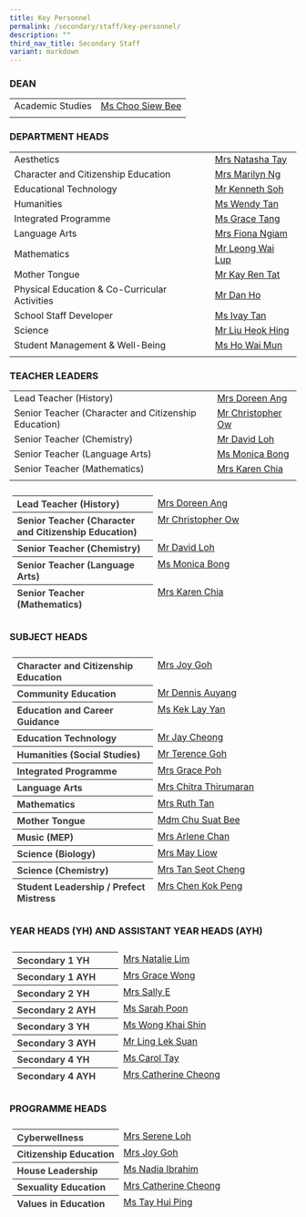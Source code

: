 ```yaml
---
title: Key Personnel
permalink: /secondary/staff/key-personnel/
description: ""
third_nav_title: Secondary Staff
variant: markdown
---
```

<style type="text/css">
.tg {
    color: #3D3D3D;
    padding: 10px 5px;
    text-align: left;
    width: 100%;
}
.tg td {
    overflow: hidden;
    word-break: normal;
}
.tg th {
    color: #3D3D3D;
    font-weight: bold;
}
.tg .tr-norm {
    vertical-align: top;
    width: 60%;
}
.tg .tr-header {
    text-align: left;
    font-weight: bold;
    vertical-align: top;
    width: 50%;
}
</style>

### DEAN

| | |
| --- | --- |
| Academic Studies | [Ms Choo Siew Bee](mailto:choo_siew_bee@schools.gov.sg) |
| | |


### DEPARTMENT HEADS

| | |
| --- | --- |
| Aesthetics | [Mrs Natasha Tay](mailto:sophia_natasha_wei_junhao@schools.gov.sg) |
| Character and Citizenship Education | [Mrs Marilyn Ng](mailto:lau_lilin_marilyn@schools.gov.sg) |
| Educational Technology | [Mr Kenneth Soh](mailto:soh_chen_wai_kenneth@schools.gov.sg) |
| Humanities | [Ms Wendy Tan](mailto:wendy_li-_jin_tan@schools.gov.sg) |
| Integrated Programme | [Ms Grace Tang](mailto:tang_lyn_lyn@schools.gov.sg) |
| Language Arts | [Mrs Fiona Ngiam](mailto:fiona_ngiam@schools.gov.sg) |
| Mathematics | [Mr Leong Wai Lup](mailto:leong_wai_lup@schools.gov.sg) |
| Mother Tongue | [Mr Kay Ren Tat](mailto:kay_ren_tat@schools.gov.sg) |
| Physical Education &amp; Co-Curricular Activities | [Mr Dan Ho](mailto:dan_ho@schools.gov.sg) |
| School Staff Developer | [Ms Ivay Tan](mailto:tan_sin_yee_ivay@schools.gov.sg) |
| Science | [Mr Liu Heok Hing](mailto:liu_heok_hing@schools.gov.sg) |
| Student Management &amp; Well-Being | [Ms Ho Wai Mun](mailto:ho_wai_mun@schools.gov.sg) |
| | |


### TEACHER LEADERS

| | |
| --- | --- |
| Lead Teacher (History) | [Mrs Doreen Ang](mailto:lim_li_huang_doreen@schools.gov.sg) |
| Senior Teacher (Character and Citizenship Education) | [Mr Christopher Ow](mailto:ow_chee_keong_christopher@schools.gov.sg) |
| Senior Teacher (Chemistry) | [Mr David Loh](mailto:loh_jee_yong_david@schools.gov.sg) |
| Senior Teacher (Language Arts) | [Ms Monica Bong](mailto:monica_bong@schools.gov.sg) |
| Senior Teacher (Mathematics) | [Mrs Karen Chia](mailto:low_geok_lin_karen@schools.gov.sg) |
| | |

<table class="tg">
  <thead>
    <tr>
      <th class="tr-header">Lead Teacher (History)</th>
      <td class="tr-norm"><a href="mailto:lim_li_huang_doreen@schools.gov.sg">Mrs Doreen Ang</a></td>
    </tr>
    <tr>
      <th class="tr-header">Senior Teacher (Character and Citizenship Education)</th>
      <td class="tr-norm"><a href="mailto:ow_chee_keong_christopher@schools.gov.sg">Mr Christopher Ow</a></td>
    </tr>
    <tr>
      <th class="tr-header">Senior Teacher (Chemistry)</th>
      <td class="tr-norm"><a href="mailto:loh_jee_yong_david@schools.gov.sg">Mr David Loh</a></td>
    </tr>
    <tr>
      <th class="tr-header">Senior Teacher (Language Arts)</th>
      <td class="tr-norm"><a href="mailto:monica_bong@schools.gov.sg">Ms Monica Bong</a></td>
    </tr>
    <tr>
      <th class="tr-header">Senior Teacher (Mathematics)</th>
      <td class="tr-norm"><a href="mailto:low_geok_lin_karen@schools.gov.sg">Mrs Karen Chia</a></td>
    </tr>
  </thead>
  <tbody>
  </tbody>
</table>

### SUBJECT HEADS

<table class="tg">
  <thead>
    <tr>
      <th class="tr-header">Character and Citizenship Education</th>
      <td class="tr-norm"><a href="mailto:joy_sim@schools.gov.sg">Mrs Joy Goh</a></td>
    </tr>
    <tr>
      <th class="tr-header">Community Education</th>
      <td class="tr-norm"><a href="mailto:auyang_seh_hon_dennis@schools.gov.sg">Mr Dennis Auyang</a></td>
    </tr>
    <tr>
      <th class="tr-header"> Education and Career Guidance</th>
      <td class="tr-norm"><a href="mailto:kek_lay_yan@schools.gov.sg">Ms Kek Lay Yan</a></td>
    </tr>
    <tr>
      <th class="tr-header">Education Technology</th>
      <td class="tr-norm"><a href="mailto:jay_cheong_han_wen@schools.gov.sg">Mr Jay Cheong</a></td>
    </tr>
    <tr>
      <th class="tr-header">Humanities (Social Studies)</th>
      <td class="tr-norm"><a href="mailto:goh_keng_lee_terence@mgs.sch.edu.sg">Mr Terence Goh</a></td>
    </tr>
    <tr>
      <th class="tr-header">Integrated Programme</th>
      <td class="tr-norm"><a href="mailto:grace_poh@schools.gov.sg">Mrs Grace Poh</a></td>
    </tr>
    <tr>
      <th class="tr-header">Language Arts</th>
      <td class="tr-norm"><a href="mailto:chitra_thirumaran@schools.gov.sg">Mrs Chitra Thirumaran</a></td>
    </tr>
    <tr>
      <th class="tr-header">Mathematics</th>
      <td class="tr-norm"><a href="mailto:ruth_tan@schools.gov.sg">Mrs Ruth Tan</a></td>
    </tr>
    <tr>
      <th class="tr-header">Mother Tongue</th>
      <td class="tr-norm"><a href="mailto:chu_suat_bee@schools.gov.sg">Mdm Chu Suat Bee</a></td>
    </tr>
    <tr>
      <th class="tr-header">Music (MEP)</th>
      <td class="tr-norm"><a href="mailto:low_siew_kheng_arlene@schools.gov.sg">Mrs Arlene Chan</a></td>
    </tr>
    <tr>
      <th class="tr-header">Science (Biology)</th>
      <td class="tr-norm"><a href="mailto:phua_poh_eng@schools.gov.sg">Mrs May Liow</a></td>
    </tr>
    <tr>
      <th class="tr-header">Science (Chemistry)</th>
      <td class="tr-norm"><a href="mailto:lim_seot_cheng@schools.gov.sg">Mrs Tan Seot Cheng</a></td>
    </tr>
    <tr>
      <th class="tr-header">Student Leadership / Prefect Mistress</th>
      <td class="tr-norm"><a href="mailto:chen_kok_peng@schools.gov.sg">Mrs Chen Kok Peng</a></td>
    </tr>
  </thead>
  <tbody>
  </tbody>
</table>

### YEAR HEADS (YH) AND ASSISTANT YEAR HEADS (AYH)

<table class="tg">
  <thead>
    <tr>
      <th class="tr-header">Secondary 1 YH</th>
      <td class="tr-norm"><a href="mailto:natalie_chew@schools.gov.sg">Mrs Natalie Lim</a></td>
    </tr>
    <tr>
      <th class="tr-header">Secondary 1 AYH</th>
      <td class="tr-norm"><a href="mailto:grace_yeo_hui_ling@schools.gov.sg">Mrs Grace Wong</a></td>
    </tr>
    <tr>
      <th class="tr-header">Secondary 2 YH</th>
      <td class="tr-norm"><a href="mailto:pang_sally@schools.gov.sg">Mrs Sally E</a>&nbsp;</td>
    </tr>
    <tr>
      <th class="tr-header">Secondary 2 AYH</th>
      <td class="tr-norm"><a href="mailto:janine_sarah_poon@schools.gov.sg">Ms Sarah Poon</a></td>
    </tr>
    <tr>
      <th class="tr-header">Secondary 3 YH</th>
      <td class="tr-norm"><a href="mailto:wong_khai_shin@schools.gov.sg">Ms Wong Khai Shin</a>&nbsp;</td>
    </tr>
    <tr>
      <th class="tr-header">Secondary 3 AYH</th>
      <td class="tr-norm"><a href="mailto:ling_lek_suan@schools.gov.sg" target="">Mr Ling Lek Suan</a><a href="mailto:catherine_cheong@schools.gov.sg"></a></td>
    </tr>
    <tr>
      <th class="tr-header">Secondary 4 YH</th>
      <td class="tr-norm"><a href="mailto:carol_tay_dan_guey@schools.gov.sg">Ms Carol Tay</a>&nbsp;</td>
    </tr>
    <tr>
      <th class="tr-header">Secondary 4 AYH</th>
      <td class="tr-norm"><a href="mailto:catherine_cheong@schools.gov.sg">Mrs Catherine Cheong</a></td>
    </tr>
  </thead>
  <tbody>
  </tbody>
</table>

### PROGRAMME HEADS

<table class="tg">
  <thead>
    <tr>
      <th class="tr-header">Cyberwellness</th>
      <td class="tr-norm"><a href="mailto:boo_serene@schools.gov.sg">Mrs Serene Loh</a></td>
    </tr>
    <tr>
      <th class="tr-header">Citizenship Education</th>
      <td class="tr-norm"><a href="mailto:joy_sim@schools.gov.sg">Mrs Joy Goh</a><a href="mailto:janine_sarah_poon@schools.gov.sg"></a></td>
    </tr>
    <tr>
      <th class="tr-header">House Leadership</th>
      <td class="tr-norm"><a href="mailto:nadia_dahak_ibrahim@schools.gov.sg">Ms Nadia Ibrahim</a></td>
    </tr>
    <tr>
      <th class="tr-header">Sexuality Education</th>
      <td class="tr-norm"><a href="mailto:catherine_cheong@schools.gov.sg">Mrs Catherine Cheong</a></td>
    </tr>
    <tr>
      <th class="tr-header">Values in Education</th>
      <td class="tr-norm"><a href="mailto:tay_hui_ping@schools.gov.sg" target="">Ms Tay Hui Ping</a></td>
    </tr>
  </thead>
  <tbody>
  </tbody>
</table>